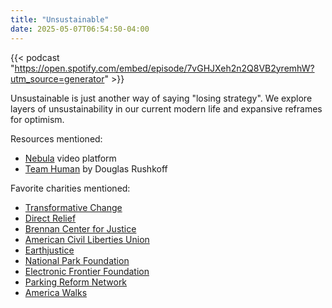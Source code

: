 ```yaml
---
title: "Unsustainable"
date: 2025-05-07T06:54:50-04:00
---
```


{{< podcast "https://open.spotify.com/embed/episode/7vGHJXeh2n2Q8VB2yremhW?utm_source=generator" >}}

Unsustainable is just another way of saying "losing strategy". We explore layers
of unsustainability in our current modern life and expansive reframes for
optimism.

Resources mentioned:

* [Nebula](https://nebula.tv/) video platform
* [Team Human](https://www.teamhuman.fm) by Douglas Rushkoff

Favorite charities mentioned:

* [Transformative Change](https://transformativechange.org/)
* [Direct Relief](https://www.directrelief.org/)
* [Brennan Center for Justice](https://www.brennancenter.org/)
* [American Civil Liberties Union](https://www.aclu.org/)
* [Earthjustice](https://act.earthjustice.org/)
* [National Park Foundation](https://www.nationalparks.org/)
* [Electronic Frontier Foundation](https://www.eff.org/)
* [Parking Reform Network](https://parkingreform.org/)
* [America Walks](https://americawalks.org/)
